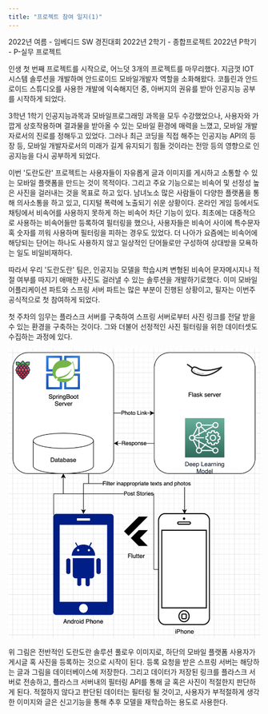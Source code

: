 ```yaml
---
title: "프로젝트 참여 일지(1)"
---
```

2022년 여름 - 임베디드 SW 경진대회
2022년 2학기 - 종합프로젝트
2022년 P학기 - P-실무 프로젝트

인생 첫 번째 프로젝트를 시작으로, 어느덧 3개의 프로젝트를 마무리했다.
지금껏 IOT 시스템 솔루션을 개발하며 안드로이드 모바일개발자 역할을 소화해왔다.
코틀린과 안드로이드 스튜디오를 사용한 개발에 익숙해지던 중, 아버지의 권유를 받아 인공지능 공부를 시작하게 되었다.

3학년 1학기 인공지능과목과 모바일프로그래밍 과목을 모두 수강했었으나, 사용자와 가깝게 상호작용하며 결과물을 받아올 수 있는 모바일 환경에 매력을 느꼈고, 모바일 개발자로서의 진로를 정해두고 있었다. 그러나 최근 코딩을 직접 해주는 인공지능 API의 등장 등, 모바일 개발자로서의 미래가 길게 유지되기 힘들 것이라는 전망 등의 영향으로 인공지능을 다시 공부하게 되었다.

이번 '도란도란' 프로젝트는 사용자들이 자유롭게 글과 이미지를 게시하고 소통할 수 있는 모바일 플랫폼을 만드는 것이 목적이다. 그리고 주요 기능으로는 비속어 및 선정성 높은 사진을 걸러내는 것을 목표로 하고 있다. 남녀노소 많은 사람들이 다양한 플랫폼을 통해 의사소통을 하고 있고, 디지털 폭력에 노출되기 쉬운 상황이다. 온라인 게임 등에서도 채팅에서 비속어를 사용하지 못하게 하는 비속어 차단 기능이 있다. 최초에는 대중적으로 사용하는 비속어들만 등록하여 필터링을 했으나, 사용자들은 비속어 사이에 특수문자 혹 숫자를 끼워 사용하며 필터링을 피하는 경우도 있었다. 더 나아가 요즘에는 비속어에 해당되는 단어는 하나도 사용하지 않고 일상적인 단어들로만 구성하여 상대방을 모욕하는 일도 비일비재하다.

따라서 우리 '도란도란' 팀은, 인공지능 모델을 학습시켜 변형된 비속어 문자메시지나 적절 여부를 따지기 애매한 사진도 걸러낼 수 있는 솔루션을 개발하기로했다.
이미 모바일 어플리케이션 파트와 스프링 서버 파트는 많은 부분이 진행된 상황이고, 필자는 이번주 공식적으로 첫 참여하게 되었다.

첫 주차의 임무는 플라스크 서버를 구축하여 스프링 서버로부터 사진 링크를 전달 받을 수 있는 환경을 구축하는 것이다.
그와 더불어 선정적인 사진 필터링을 위한 데이터셋도 수집하는 과정에 있다.

![png](../assets/project_flow.png)

위 그림은 전반적인 도란도란 솔루션 풀로우 이미지로, 하단의 모바일 플랫폼 사용자가 게시글 혹 사진을 등록하는 것으로 시작이 된다.
등록 요청을 받은 스프링 서버는 해당하는 글과 그림을 데이터베이스에 저장한다.
그리고 데이터가 저장된 링크를 플라스크 서버로 전송하고, 플라스크 서버내의 필터링 API를 통해 글 혹은 사진이 적절한지 판단하게 된다.
적절하지 않다고 판단된 데이터는 필터링 될 것이고, 사용자가 부적절하게 생각한 이미지와 글은 신고기능을 통해 추후 모델을 재학습하는 용도로 사용한다.